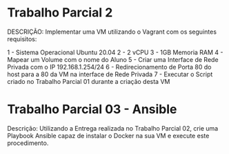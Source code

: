 # Trabalho Parcial 2 
 
DESCRIÇÃO: Implementar uma VM utilizando o Vagrant com os seguintes requisitos:

1 - Sistema Operacional Ubuntu 20.04
2 - 2 vCPU
3 - 1GB Memoria RAM
4 - Mapear um Volume com o nome do Aluno
5 - Criar uma Interface de Rede Privada com o IP 192.168.1.254/24
6 - Redirecionamento de Porta 80 do host para a 80 da VM na interface de Rede Privada
7 - Executar o Script criado no Trabalho Parcial 01 durante a criação desta VM

# Trabalho Parcial 03 - Ansible

Descrição: Utilizando a Entrega realizada no Trabalho Parcial 02, crie uma Playbook Ansible capaz de instalar o Docker na sua VM e execute este procedimento.
